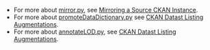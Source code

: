 * For more about [mirror.py](https://github.com/jimmccusker/twc-healthdata/blob/master/ckan/mirror.py), see [Mirroring a Source CKAN Instance](https://github.com/jimmccusker/twc-healthdata/wiki/Mirroring-a-Source-CKAN-Instance).
* For more about [promoteDataDictionary.py](https://github.com/jimmccusker/twc-healthdata/blob/master/ckan/promoteDataDictionary.py) see [CKAN Datast Listing Augmentations](https://github.com/jimmccusker/twc-healthdata/wiki/CKAN-Datast-Listing-Augmentations).
* For more about [annotateLOD.py](https://github.com/jimmccusker/twc-healthdata/blob/master/ckan/annotateLOD.py), see [CKAN Datast Listing Augmentations](https://github.com/jimmccusker/twc-healthdata/wiki/CKAN-Datast-Listing-Augmentations).
